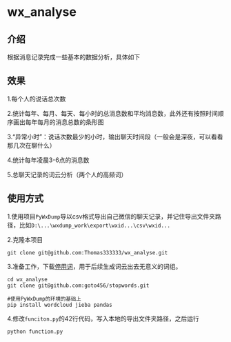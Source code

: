 # wx_analyse
## 介绍
根据消息记录完成一些基本的数据分析，具体如下
## 效果
1.每个人的说话总次数

2.统计每年、每月、每天、每小时的总消息数和平均消息数，此外还有按照时间顺序画出每年每月的消息总数的条形图

3.“异常小时”：说话次数最少的小时，输出聊天时间段（一般会是深夜，可以看看那几次在聊什么）

4.统计每年凌晨3-6点的消息数

5.总聊天记录的词云分析（两个人的高频词）

## 使用方式
1.使用项目`PyWxDump`导以csv格式导出自己微信的聊天记录，并记住导出文件夹路径，比如`D:\...\wxdump_work\export\wxid...\csv\wxid...`

2.克隆本项目
```
git clone git@github.com:Thomas333333/wx_analyse.git
```

3.准备工作，下载[停用词](https://github.com/goto456/stopwords)，用于后续生成词云出去无意义的词组。
```
cd wx_analyse
git clone git@github.com:goto456/stopwords.git

#使用PyWxDump的环境的基础上
pip install wordcloud jieba pandas
```
4.修改`funciton.py`的42行代码，写入本地的导出文件夹路径，之后运行
```
python function.py
```
